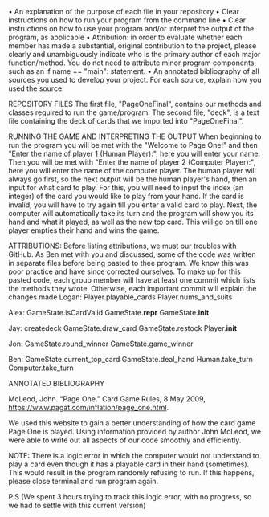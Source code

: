 • An explanation of the purpose of each file in your repository
• Clear instructions on how to run your program from the command line
• Clear instructions on how to use your program and/or interpret the output of the program, as applicable
• Attribution: in order to evaluate whether each member has made a substantial, original contribution to the project, please clearly and unambiguously indicate who is the primary author of each major function/method. You do not need to attribute minor program components, such as an if name == "main": statement.
• An annotated bibliography of all sources you used to develop your project. For each source, explain how you used the source.

REPOSITORY FILES
The first file, "PageOneFinal", contains our methods and classes required to run the game/program. The second file, "deck", is a text file containing the deck of cards that we imported into "PageOneFinal". 

RUNNING THE GAME AND INTERPRETING THE OUTPUT
When beginning to run the program you will be met with the "Welcome to Page One!" and then "Enter the name of player 1 (Human Player):", here you will enter your name. Then you will be met with "Enter the name of player 2 (Computer Player):", here you will enter the name of the computer player. The human player will always go first, so the next output will be the human player's hand, then an input for what card to play. For this, you will need to input the index (an integer) of the card you would like to play from your hand. If the card is invalid, you will have to try again till you enter a valid card to play. Next, the computer will automatically take its turn and the program will show you its hand and what it played, as well as the new top card. This will go on till one player empties their hand and wins the game.

ATTRIBUTIONS:
Before listing attributions, we must our troubles with GitHub. As Ben met with you and discussed, some of the code was written in separate files before being pasted to thee program. We know this was poor practice and have since corrected ourselves. To make up for this pasted code, each group member will have at least one commit which lists the methods they wrote. Otherwise, each important commit will explain the changes made
Logan: Player.playable_cards
       Player.nums_and_suits

Alex: GameState.isCardValid
      GameState.__repr__
      GameState.__init__

Jay: createdeck
     GameState.draw_card
     GameState.restock
     Player.__init__

Jon: GameState.round_winner
     GameState.game_winner

Ben: GameState.current_top_card
     GameState.deal_hand
     Human.take_turn
     Computer.take_turn


ANNOTATED BIBLIOGRAPHY


McLeod, John. “Page One.” Card Game Rules, 8 May 2009, 
https://www.pagat.com/inflation/page_one.html.

We used this website to gain a better understanding of how the card game Page One is played. Using information provided by author John McLeod, we were able to write out all aspects of our code smoothly and efficiently. 


NOTE:
There is a logic error in which the computer would not understand to play a card even though it has a playable card in their hand (sometimes).
This would result in the program randomly refusing to run.  If this happens, please close terminal and run program again.

P.S (We spent 3 hours trying to track this logic error, with no progress, so we had to settle with this current version)